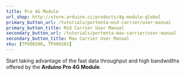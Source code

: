 ```yaml
---
title: Pro 4G Module
url_shop: http://store.arduino.cc/products/4g-module-global
primary_button_url: /tutorials/portenta-mid-carrier/user-manual
primary_button_title: Mid Carrier User Manual
secondary_button_url: /tutorials/portenta-max-carrier/user-manual
secondary_button_title: Max Carrier User Manual
sku: [TPX00200, TPX00201]
---
```


Start taking advantage of the fast data throughput and high bandwidths offered by the **Arduino Pro 4G Module**.

